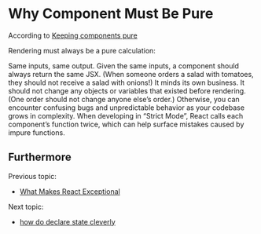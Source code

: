 # Why Component Must Be Pure

According to [Keeping components pure](https://react.dev/learn/keeping-components-pure)

Rendering must always be a pure calculation:

Same inputs, same output. Given the same inputs, a component should always return the same JSX. (When someone orders a salad with tomatoes, they should not receive a salad with onions!)
It minds its own business. It should not change any objects or variables that existed before rendering. (One order should not change anyone else’s order.)
Otherwise, you can encounter confusing bugs and unpredictable behavior as your codebase grows in complexity. When developing in “Strict Mode”, React calls each component’s function twice, which can help surface mistakes caused by impure functions.

## Furthermore

Previous topic:

- [What Makes React Exceptional](./what-makes-react-exceptional.md)

Next topic:

- [how do declare state cleverly](/)
